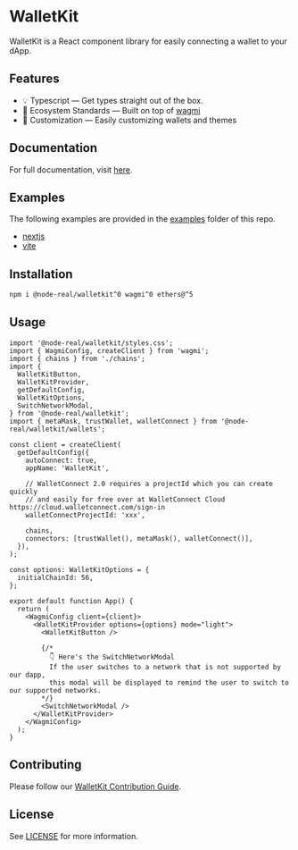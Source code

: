 # WalletKit

WalletKit is a React component library for easily connecting a wallet to your dApp.

## Features

- 💡 Typescript — Get types straight out of the box.
- 🌱 Ecosystem Standards — Built on top of [wagmi](https://wagmi.sh)
- 🎨 Customization — Easily customizing wallets and themes

## Documentation

For full documentation, visit [here](https://node-real.github.io/walletkit).

## Examples

The following examples are provided in the [examples](./examples/) folder of this repo.

- [nextjs](./examples/nextjs/)
- [vite](./examples/vite/)

## Installation

```bash
npm i @node-real/walletkit^0 wagmi^0 ethers@^5

```

## Usage

```tsx
import '@node-real/walletkit/styles.css';
import { WagmiConfig, createClient } from 'wagmi';
import { chains } from './chains';
import {
  WalletKitButton,
  WalletKitProvider,
  getDefaultConfig,
  WalletKitOptions,
  SwitchNetworkModal,
} from '@node-real/walletkit';
import { metaMask, trustWallet, walletConnect } from '@node-real/walletkit/wallets';

const client = createClient(
  getDefaultConfig({
    autoConnect: true,
    appName: 'WalletKit',

    // WalletConnect 2.0 requires a projectId which you can create quickly
    // and easily for free over at WalletConnect Cloud https://cloud.walletconnect.com/sign-in
    walletConnectProjectId: 'xxx',

    chains,
    connectors: [trustWallet(), metaMask(), walletConnect()],
  }),
);

const options: WalletKitOptions = {
  initialChainId: 56,
};

export default function App() {
  return (
    <WagmiConfig client={client}>
      <WalletKitProvider options={options} mode="light">
        <WalletKitButton />

        {/*
          👇 Here's the SwitchNetworkModal
          If the user switches to a network that is not supported by our dapp,
          this modal will be displayed to remind the user to switch to our supported networks.
        */}
        <SwitchNetworkModal />
      </WalletKitProvider>
    </WagmiConfig>
  );
}
```

## Contributing

Please follow our [WalletKit Contribution Guide](./CONTRIBUTING.md).

## License

See [LICENSE](./LICENSE) for more information.
